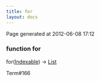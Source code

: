 ```yaml
---
title: for
layout: docs
---
```


<div class="bottom_right_note">Page generated at 2012-06-08 17:12</div>
<h3><span class="minor">function</span> for</h3>

for(<a href="/docs/Indexable.html">Indexable</a>) -> <a href="/docs/List.html">List</a>
<p></p>

<p><span class="extra_minor">Term#166</span></p>
